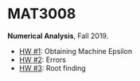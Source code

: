 # MAT3008
**Numerical Analysis**, Fall 2019.

- [HW #1](https://github.com/starlettkim/MAT3008/tree/master/hw1): Obtaining Machine Epsilon
- [HW #2](https://github.com/starlettkim/MAT3008/tree/master/hw2): Errors
- [HW #3](https://github.com/starlettkim/MAT3008/tree/master/hw3): Root finding

